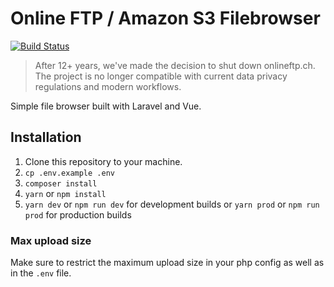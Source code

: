 # Online FTP / Amazon S3 Filebrowser 
[![Build Status](https://travis-ci.org/OFFLINE-GmbH/Online-FTP.svg?branch=master)](https://travis-ci.org/OFFLINE-GmbH/Online-FTP)

> After 12+ years, we've made the decision to shut down onlineftp.ch. The project is no longer compatible with current data privacy regulations and modern workflows.

Simple file browser built with Laravel and Vue.

## Installation

1. Clone this repository to your machine.
1. `cp .env.example .env`
1. `composer install`
1. `yarn` or `npm install`
1. `yarn dev` or `npm run dev` for development builds or `yarn prod` or `npm run prod` for production builds

### Max upload size

Make sure to restrict the maximum upload size in your php config as well as in the `.env` file.

